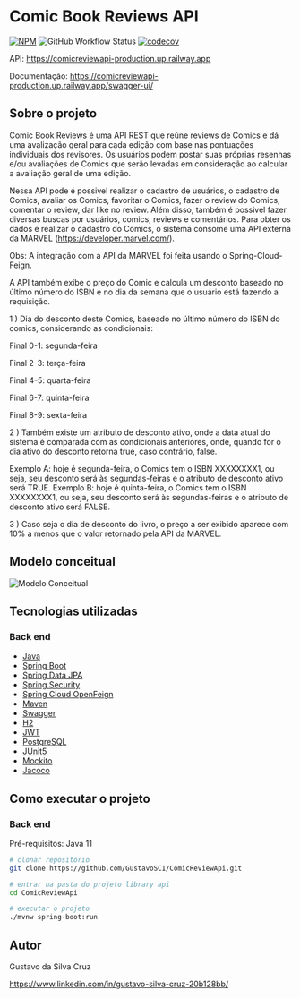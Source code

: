 # Comic Book Reviews API
[![NPM](https://img.shields.io/npm/l/react)](https://github.com/GustavoSC1/ComicReviewApi/blob/main/LICENCE)
![GitHub Workflow Status](https://img.shields.io/github/actions/workflow/status/GustavoSC1/ComicReviewApi/maven.yml?branch=main)
[![codecov](https://codecov.io/gh/GustavoSC1/ComicReviewApi/branch/main/graph/badge.svg?token=5K6EIQ8WIG)](https://codecov.io/gh/GustavoSC1/ComicReviewApi)

API: https://comicreviewapi-production.up.railway.app

Documentação: https://comicreviewapi-production.up.railway.app/swagger-ui/

## Sobre o projeto

Comic Book Reviews é uma API REST que reúne reviews de Comics e dá uma avalização geral para cada edição com base nas pontuações individuais dos revisores. Os usuários podem postar suas próprias resenhas e/ou avaliações de Comics que serão levadas em consideração ao calcular a avaliação geral de uma edição.

Nessa API pode é possivel realizar o cadastro de usuários, o cadastro de Comics, avaliar os Comics, favoritar o Comics, fazer o review do Comics, comentar o review, dar like no review. Além disso, também é possivel fazer diversas buscas por usuários, comics, reviews e comentários. Para obter os dados e realizar o cadastro do Comics, o sistema consome uma API externa da MARVEL (https://developer.marvel.com/).

Obs: A integração com a API da MARVEL foi feita usando o Spring-Cloud-Feign.

A API também exibe o preço do Comic e calcula um desconto baseado no último número do ISBN e no dia da semana que o usuário está fazendo a requisição.

1 ) Dia do desconto deste Comics, baseado no último número do ISBN do comics, considerando as condicionais:

Final 0-1: segunda-feira

Final 2-3: terça-feira

Final 4-5: quarta-feira

Final 6-7: quinta-feira

Final 8-9: sexta-feira

2 ) Também existe um atributo de desconto ativo, onde a data atual do sistema é comparada com as condicionais anteriores, onde, quando for o dia ativo do 
desconto retorna true, caso contrário, false.

Exemplo A: hoje é segunda-feira, o Comics tem o ISBN XXXXXXXX1, ou seja, seu desconto será às segundas-feiras e o atributo de desconto ativo será TRUE. 
Exemplo B: hoje é quinta-feira, o Comics tem o ISBN XXXXXXXX1, ou seja, seu desconto será às segundas-feiras e o atributo de desconto ativo será FALSE.

3 ) Caso seja o dia de desconto do livro, o preço a ser exibido aparece com 10% a menos que o valor retornado pela API da MARVEL.

## Modelo conceitual
![Modelo Conceitual](https://ik.imagekit.io/gustavosc/Untitled_Diagram.drawio__1__xgWAt8PHJ.png?ik-sdk-version=javascript-1.4.3&updatedAt=1673570650222)

## Tecnologias utilizadas
### Back end
- [Java](https://www.oracle.com/java/)
- [Spring Boot](https://spring.io/projects/spring-boot)
- [Spring Data JPA](https://spring.io/projects/spring-data-jpa)
- [Spring Security](https://spring.io/projects/spring-security)
- [Spring Cloud OpenFeign](https://spring.io/projects/spring-cloud-openfeign)
- [Maven](https://maven.apache.org/)
- [Swagger](https://swagger.io/)
- [H2](https://www.h2database.com/html/main.html)
- [JWT](https://jwt.io/)
- [PostgreSQL](https://www.postgresql.org/)
- [JUnit5](https://junit.org/junit5/docs/current/user-guide/)
- [Mockito](https://site.mockito.org/)
- [Jacoco](https://www.jacoco.org/jacoco/trunk/doc/mission.html)

## Como executar o projeto

### Back end
Pré-requisitos: Java 11

```bash
# clonar repositório
git clone https://github.com/GustavoSC1/ComicReviewApi.git

# entrar na pasta do projeto library api
cd ComicReviewApi

# executar o projeto
./mvnw spring-boot:run
```

## Autor

Gustavo da Silva Cruz

https://www.linkedin.com/in/gustavo-silva-cruz-20b128bb/

